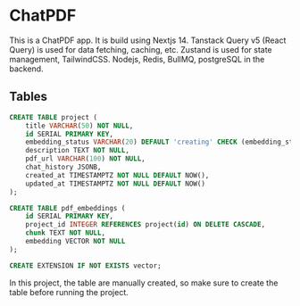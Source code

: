 # ChatPDF

This is a ChatPDF app. It is build using Nextjs 14. Tanstack Query v5 (React Query) is used for data fetching, caching, etc. Zustand is used for state management, TailwindCSS. Nodejs, Redis, BullMQ, postgreSQL in the backend.


## Tables
```sql
CREATE TABLE project ( 
	title VARCHAR(50) NOT NULL, 
	id SERIAL PRIMARY KEY, 
	embedding_status VARCHAR(20) DEFAULT 'creating' CHECK (embedding_status IN ('creating', 'failed', 'created')), 
	description TEXT NOT NULL, 
	pdf_url VARCHAR(100) NOT NULL, 
	chat_history JSONB, 
	created_at TIMESTAMPTZ NOT NULL DEFAULT NOW(), 
	updated_at TIMESTAMPTZ NOT NULL DEFAULT NOW() 
);
```

```sql
CREATE TABLE pdf_embeddings ( 
	id SERIAL PRIMARY KEY, 
	project_id INTEGER REFERENCES project(id) ON DELETE CASCADE, 
	chunk TEXT NOT NULL, 
	embedding VECTOR NOT NULL 
);
```

```sql
CREATE EXTENSION IF NOT EXISTS vector;
```


In this project, the table are manually created, so make sure to create the table before running the project.

